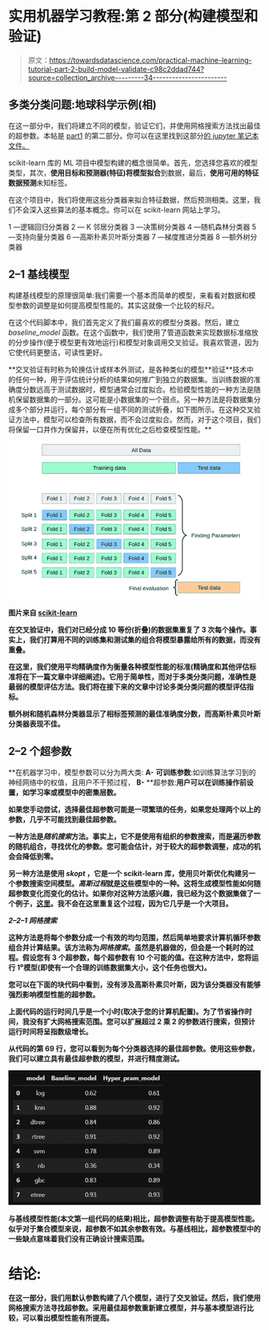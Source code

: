 # 实用机器学习教程:第 2 部分(构建模型和验证)

> 原文：<https://towardsdatascience.com/practical-machine-learning-tutorial-part-2-build-model-validate-c98c2ddad744?source=collection_archive---------34----------------------->

## 多类分类问题:地球科学示例(相)

在这一部分中，我们将建立不同的模型，验证它们，并使用网格搜索方法找出最佳的超参数。本帖是 [part1](/practical-machine-learning-tutorial-part-1-data-exploratory-analysis-c13d39b8f33b) 的第二部分。你可以在这里找到这部分[的 jupyter 笔记本文件。](https://github.com/mardani72/Practical_ML_Tutorial_Facies_examp/blob/main/part2_practical_Tut_ML_facies.ipynb)

scikit-learn 库的 ML 项目中模型构建的概念很简单。首先，您选择您喜欢的模型类型，其次，**使用目标和预测器(特征)将模型拟合**到数据，最后，**使用可用的特征数据预测**未知标签。

在这个项目中，我们将使用这些分类器来拟合特征数据，然后预测相类。这里，我们不会深入这些算法的基本概念。你可以在 scikit-learn 网站上学习。

1 —逻辑回归分类器
2 — K 邻居分类器
3 —决策树分类器
4 —随机森林分类器
5 —支持向量分类器
6 —高斯朴素贝叶斯分类器
7 —梯度推进分类器
8 —额外树分类器

## 2–1 基线模型

构建基线模型的原理很简单:我们需要一个基本而简单的模型，来看看对数据和模型参数的调整是如何提高模型性能的。其实这就像一个比较的标尺。

在这个代码脚本中，我们首先定义了我们最喜欢的模型分类器。然后，建立 *baseline_model* 函数。在这个函数中，我们使用了管道函数来实现数据标准缩放的分步操作(便于模型更有效地运行)和模型对象调用交叉验证。我喜欢管道，因为它使代码更整洁，可读性更好。

[](https://en.wikipedia.org/wiki/Cross-validation_(statistics)#:~:text=Cross%2Dvalidation%2C%20sometimes%20called%20rotation,to%20an%20independent%20data%20set.)**交叉验证有时称为轮换估计或样本外测试，是各种类似的模型**验证**技术中的任何一种，用于评估统计分析的结果如何推广到独立的数据集。当训练数据的准确度分数远高于测试数据时，模型通常会过度拟合。检验模型性能的一种方法是随机保留数据集的一部分。这可能是小数据集的一个弱点。另一种方法是将数据集分成多个部分并运行，每个部分有一组不同的测试折叠，如下图所示。在这种交叉验证方法中，模型可以检查所有数据，而不会过度拟合。然而，对于这个项目，我们将保留一口井作为保留井，以便在所有优化之后检查模型性能。**

**![](img/cd33611b35755c2840ad81f599c79a32.png)**

**图片来自 [scikit-learn](https://scikit-learn.org/stable/modules/cross_validation.html)**

**在交叉验证中，我们对已经分成 10 等份(折叠)的数据集重复了 3 次每个操作。事实上，我们打算用不同的训练集和测试集的组合将模型暴露给所有的数据，而没有重叠。**

**在这里，我们使用平均精确度作为衡量各种模型性能的标准(精确度和其他评估标准将在下一篇文章中详细阐述)。它用于简单性，而对于多类分类问题，准确性是最弱的模型评估方法。我们将在接下来的文章中讨论多类分类问题的模型评估指标。**

**额外树和随机森林分类器显示了相标签预测的最佳准确度分数，而高斯朴素贝叶斯分类器表现不佳。**

## **2–2 个超参数**

**在机器学习中，模型参数可以分为两大类:
**A-** **可训练参数**:如训练算法学习到的神经网络中的权值，且用户不干预过程，
**B-** **超参数:**用户可以在训练操作前设置，如学习率或模型中的密集层数。**

**如果您手动尝试，选择最佳超参数可能是一项繁琐的任务，如果您处理两个以上的参数，几乎不可能找到最佳超参数。**

**一种方法是*随机搜索*方法。事实上，它不是使用有组织的参数搜索，而是遍历参数的随机组合，寻找优化的参数。您可能会估计，对于较大的超参数调整，成功的机会会降低到零。**

**另一种方法是使用 *skopt* ，它是一个 scikit-learn 库，使用贝叶斯优化构建另一个参数搜索空间模型。*高斯过程*就是这些模型中的一种。这将生成模型性能如何随超参数变化而变化的估计。如果你对这种方法感兴趣，我已经为这个数据集做了一个例子，[这里](/bayesian-hyper-parameter-optimization-neural-networks-tensorflow-facies-prediction-example-f9c48d21f795)。我不会在这里重复这个过程，因为它几乎是一个大项目。**

***2–2–1 网格搜索***

**这种方法是将每个参数分成一个有效的均匀范围，然后简单地要求计算机循环参数组合并计算结果。该方法称为*网格搜索*。虽然是机器做的，但会是一个耗时的过程。假设您有 3 个超参数，每个超参数有 10 个可能的值。在这种方法中，您将运行 1⁰模型(即使有一个合理的训练数据集大小，这个任务也很大)。**

**您可以在下面的块代码中看到，没有涉及高斯朴素贝叶斯，因为该分类器没有能够强烈影响模型性能的超参数。**

**上面代码的运行时间几乎是一个小时(取决于您的计算机配置)。为了节省操作时间，我没有扩大网格搜索范围。您可以扩展超过 2 乘 2 的参数进行搜索，但预计运行时间将呈指数级增长。**

**从代码的第 69 行，您可以看到为每个分类器选择的最佳超参数。使用这些参数，我们可以建立具有最佳超参数的模型，并进行精度测试。**

**![](img/d317bd602d2dbe549833c9100d1319e1.png)**

**与基线模型性能(本文第一组代码的结果)相比，超参数调整有助于提高模型性能。似乎对于集合模型来说，超参数不如其余参数有效。与基线相比，超参数模型中的一些缺点意味着我们没有正确设计搜索范围。**

# **结论:**

**在这一部分，我们用默认参数构建了八个模型，进行了交叉验证。然后，我们使用网格搜索方法寻找超参数。采用最佳超参数重新建立模型，并与基本模型进行比较，可以看出模型性能有所提高。**
